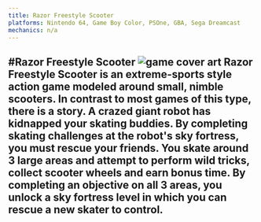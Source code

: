 ```yaml
---
title: Razor Freestyle Scooter
platforms: Nintendo 64, Game Boy Color, PSOne, GBA, Sega Dreamcast
mechanics: n/a
---
```

#Razor Freestyle Scooter
![game cover art](//images.igdb.com/igdb/image/upload/t_thumb/g8kcrkjmitljmhaf9vsm.jpg "Logo Title Text 1")
Razor Freestyle Scooter is an extreme-sports style action game modeled around small, nimble scooters. In contrast to most games of this type, there is a story. A crazed giant robot has kidnapped your skating buddies. By completing skating challenges at the robot's sky fortress, you must rescue your friends. You skate around 3 large areas and attempt to perform wild tricks, collect scooter wheels and earn bonus time. By completing an objective on all 3 areas, you unlock a sky fortress level in which you can rescue a new skater to control.
-
